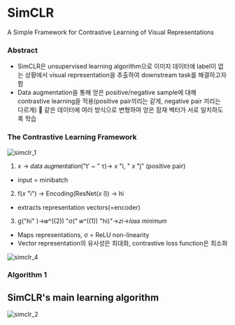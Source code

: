 # SimCLR
A Simple Framework for Contrastive Learning of Visual Representations


### Abstract
- SimCLR은 unsupervised learning algorithm으로 이미지 데이터에 label이 없는 상황에서 visual representation을 추출하여 downstream task를 해결하고자 함
- Data augmentation을 통해 얻은 positive/negative sample에 대해 contrastive learning을 적용(positive pair끼리는 같게, negative pair 끼리는 다르게)  같은 데이터에 여러 방식으로 변형하여 얻은 잠재 벡터가 서로 일치하도록 학습

### The Contrastive Learning Framework
![simclr_1](https://github.com/danakkii/Paper/assets/117612063/26df35ab-6e0e-4737-bcd5-ac83448fdd24)

1.  𝑥 →  𝑑𝑎𝑡𝑎 𝑎𝑢𝑔𝑚𝑒𝑛𝑡𝑎𝑡𝑖𝑜𝑛("t’ ~ " τ)→ 𝑥 ̃"i, " 𝑥 ̃"j" (positive pair)
* input = minibatch

2. f(𝑥 ̃"i") → Encoding(ResNet(𝑥 ̃i)) → hi 
* extracts representation vectors(=encoder) 

3. g("hi" )→𝑤^((2))  "σ(" 𝑤^((1)) "hi)"→𝑧𝑖→𝑙𝑜𝑠𝑠 𝑚𝑖𝑛𝑖𝑚𝑢𝑚
*  Maps representations, σ = ReLU non-linearity
*  Vector representation의 유사성은 최대화, contrastive loss function은 최소화


![simclr_4](https://github.com/danakkii/Paper/assets/117612063/c626131e-7630-4bab-868e-3daea4a3fb6d)

### Algorithm 1 
## SimCLR's main learning algorithm
![simclr_2](https://github.com/danakkii/Paper/assets/117612063/4b21e586-b08a-4786-95ef-cb92fea2653f)


